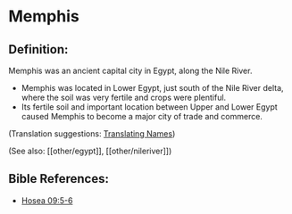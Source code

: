 # Memphis #

## Definition: ##

Memphis was an ancient capital city in Egypt, along the Nile River.

* Memphis was located in Lower Egypt, just south of the Nile River delta, where the soil was very fertile and crops were plentiful.
* Its fertile soil and important location between Upper and Lower Egypt caused Memphis to become a major city of trade and commerce.

(Translation suggestions: [Translating Names](en/ta-vol1/translate/man/translate-names))

(See also: [[other/egypt]], [[other/nileriver]])

## Bible References: ##

* [Hosea 09:5-6](en/tn/hos/help/09/05)
